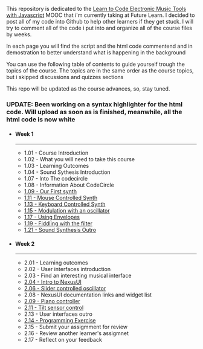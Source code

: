 <p>This repository is dedicated to the <a href="https://www.futurelearn.com/courses/electronic-music-tools/">Learn to Code Electronic Music Tools with Javascript</a> MOOC that i'm currently taking at Future Learn. I decided to post all of my code into Github to help other learners if they get stuck. I will try to comment all of the code i put into and organize all of the course files by weeks.</p>
<p>In each page you will find the script and the html code commentend and in demostration to better understand what is happening in the background</p>
<p>You can use the following table of contents to guide yourself trough the topics of the course. The topics are in the same order as the course topics, but i skipped discussions and quizzes sections</p>
<p>This repo will be updated as the course advances, so, stay tuned.</p>

<h3>UPDATE: Been working on a syntax highlighter for the html code. Will upload as soon as is finished, meanwhile, all the html code is now white</h3>
<ul>
	<li>
		<h4>Week 1</h4>
		<hr>
		<ul type="1">
			<li>1.01 - Course Introduction</li>
			<li>1.02 - What you will need to take this course</li>
			<li>1.03 - Learning Outcomes</li>
			<li>1.04 - Sound Sythesis Introduction</li>
			<li>1.07 - Into The codecircle</li>
			<li>1.08 - Information About CodeCircle</li>
			<li><a href="https://alicescfernandes.github.io/FutureLearn-Learn_To_Code_Eletronic_Music_Tools_With_Javascript/course/week1/109/index.html">1.09 - Our First synth</a></li>
			<li><a href="https://alicescfernandes.github.io/FutureLearn-Learn_To_Code_Eletronic_Music_Tools_With_Javascript/course/week1/111/index.html">1.11 - Mouse Controlled Synth</a></li>
			<li><a href="https://alicescfernandes.github.io/FutureLearn-Learn_To_Code_Eletronic_Music_Tools_With_Javascript/course/week1/113/index.html">1.13 - Keyboard Controlled Synth</a></li>
			<li><a href="https://alicescfernandes.github.io/FutureLearn-Learn_To_Code_Eletronic_Music_Tools_With_Javascript/course/week1/115/index.html">1.15 - Modulation with an oscillator</a></li>
			<li><a href="https://alicescfernandes.github.io/FutureLearn-Learn_To_Code_Eletronic_Music_Tools_With_Javascript/course/week1/117/index.html">1.17 - Using Envelopes</a></li>
			<li><a href="https://alicescfernandes.github.io/FutureLearn-Learn_To_Code_Eletronic_Music_Tools_With_Javascript/course/week1/119/index.html">1.19 - Fiddling with the filter</a></li>
			<li><a href="https://alicescfernandes.github.io/FutureLearn-Learn_To_Code_Eletronic_Music_Tools_With_Javascript/course/week1/121/index.html">1.21 - Sound Synthesis Outro</a></li>
		</ul>
	</li>
	<li><h4>Week 2</h4><hr>
	<ul>
		<li>
			<a>2.01 - Learning outcomes
			</a>
		</li>
		<li >
			<a>2.02 - User interfaces introduction
			</a>
		</li>
		<li >
			<a>2.03 - Find an interesting musical interface
			</a>
		</li>
		<li >
			<a  href="https://alicescfernandes.github.io/FutureLearn-Learn_To_Code_Eletronic_Music_Tools_With_Javascript/course/week2/204/index.html">2.04 - Intro to NexusUI
			</a>
		</li>
		<li >
			<a  href="https://alicescfernandes.github.io/FutureLearn-Learn_To_Code_Eletronic_Music_Tools_With_Javascript/course/week2/206/index.html">2.06 - Slider controlled oscillator
			</a>
		</li>
		<li >
			<a>2.08 - NexusUI documentation links and widget list
			</a>
		</li>
		<li >
			<a  href="https://alicescfernandes.github.io/FutureLearn-Learn_To_Code_Eletronic_Music_Tools_With_Javascript/course/week2/209/index.html">2.09 - Piano controller
			</a>
		</li>
		<li >
			<a  href="https://alicescfernandes.github.io/FutureLearn-Learn_To_Code_Eletronic_Music_Tools_With_Javascript/course/week2/211/index.html">2.11 - Tilt sensor control
			</a>
		</li>
		<li >
			<a>2.13 - User interfaces outro
			</a>
		</li>
		<li >
			<a  href="https://alicescfernandes.github.io/FutureLearn-Learn_To_Code_Eletronic_Music_Tools_With_Javascript/course/week2/214/index.html">2.14 - Programming Exercise
			</a>
		</li>
		<li >
			<a>2.15 - Submit your assigmment for review
			</a>
		</li>
		<li >
			<a>2.16 - Review another learner's assigmnet
			</a>
		</li>
		<li >
			<a>2.17 - Reflect on your feedback
			</a>
		</li>
	</ul></li>
</ul>